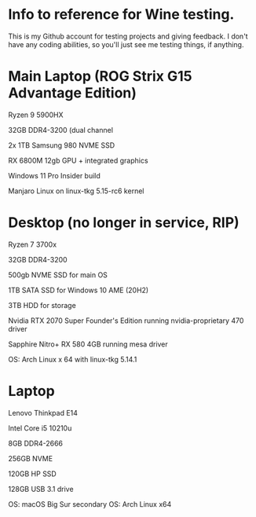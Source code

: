 # Info to reference for Wine testing.
This is my Github account for testing projects and giving feedback. I don't have any coding abilities, so you'll just see me testing things, if anything.


# Main Laptop (ROG Strix G15 Advantage Edition)
Ryzen 9 5900HX

32GB DDR4-3200 (dual channel

2x 1TB Samsung 980 NVME SSD

RX 6800M 12gb GPU + integrated graphics

Windows 11 Pro Insider build

Manjaro Linux on linux-tkg 5.15-rc6 kernel




# Desktop (no longer in service, RIP)

Ryzen 7 3700x

32GB DDR4-3200

500gb NVME SSD for main OS

1TB SATA SSD for Windows 10 AME (20H2)

3TB HDD for storage

Nvidia RTX 2070 Super Founder's Edition running nvidia-proprietary 470 driver

Sapphire Nitro+ RX 580 4GB running mesa driver

OS: Arch Linux x 64 with linux-tkg 5.14.1

# Laptop
Lenovo Thinkpad E14

Intel Core i5 10210u

8GB DDR4-2666

256GB NVME

120GB HP SSD

128GB USB 3.1 drive

OS: macOS Big Sur
secondary OS: Arch Linux x64
